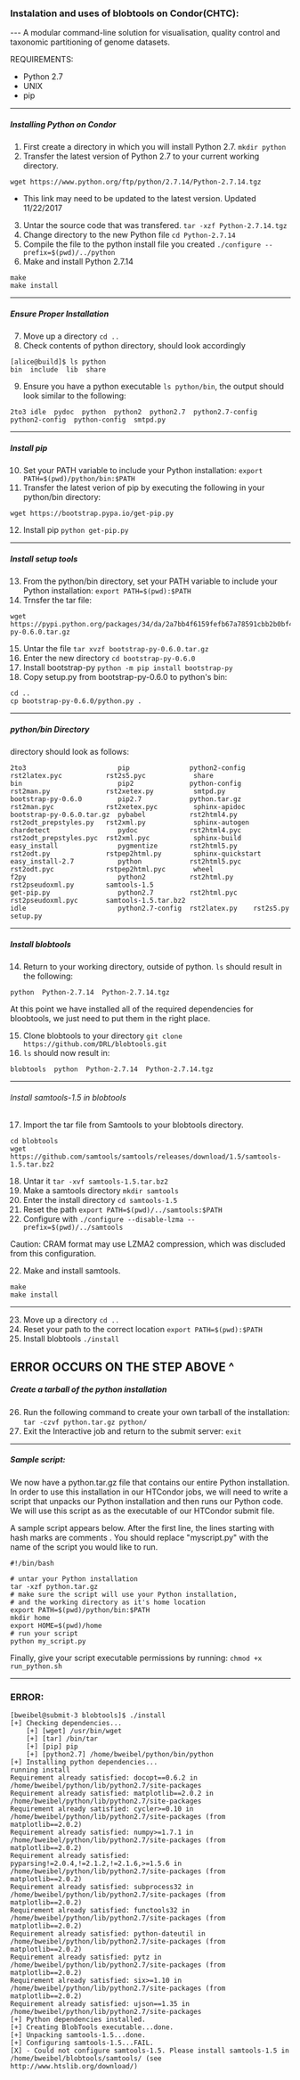 ### Instalation and uses of blobtools on Condor(CHTC):

--- A modular command-line solution for visualisation, quality control and taxonomic partitioning of genome datasets.

REQUIREMENTS:
 - Python 2.7
 - UNIX
 - pip
--------------------------------------------------------------------------------------------------------
##### Installing Python on Condor
 1. First create a directory in which you will install Python 2.7. ```mkdir python```
 2. Transfer the latest version of Python 2.7 to your current working directory.
````
wget https://www.python.org/ftp/python/2.7.14/Python-2.7.14.tgz
````
 - This link may need to be updated to the latest version.
Updated 11/22/2017

 3. Untar the source code that was transfered. ```tar -xzf Python-2.7.14.tgz```
 4. Change directory to the new Python file ```cd Python-2.7.14```
 5. Compile the file to the python install file you created ``./configure --prefix=$(pwd)/../python``
 6. Make and install Python 2.7.14
 ```
 make
 make install
 ```
--------------------------------------------------------------------------------------------------------
##### Ensure Proper Installation
 7. Move up a directory ```cd ..``` 
 8. Check contents of python directory, should look accordingly
```
[alice@build]$ ls python 
bin  include  lib  share
```
 9. Ensure you have a python executable ```ls python/bin```,
 the output should look similar to the following:
```
2to3 idle  pydoc  python  python2  python2.7  python2.7-config  python2-config  python-config  smtpd.py
```

--------------------------------------------------------------------------------------------------------
##### Install pip
 10. Set your PATH variable to include your Python installation: 
```export PATH=$(pwd)/python/bin:$PATH ```
 11. Transfer the latest verion of pip by executing the following in your python/bin directory:
 ```
 wget https://bootstrap.pypa.io/get-pip.py
 ``` 
 12. Install pip ```python get-pip.py```
--------------------------------------------------------------------------------------------------------
##### Install setup tools
 13. From the python/bin directory, set your PATH variable to include your Python installation: 
```export PATH=$(pwd):$PATH ```
 14. Trnsfer the tar file:
 ```
 wget https://pypi.python.org/packages/34/da/2a7bb4f6159fefb67a78591cbb2b0bf4e58fa84260a095969600bb53f4e2/bootstrap-py-0.6.0.tar.gz
 ```
 15. Untar the file ```tar xvzf bootstrap-py-0.6.0.tar.gz```
 16. Enter the new directory ```cd bootstrap-py-0.6.0```
 17. Install bootstrap-py ```python -m pip install bootstrap-py```
 18. Copy setup.py from bootstrap-py-0.6.0 to python's bin:
```
cd ..
cp bootstrap-py-0.6.0/python.py .
```

--------------------------------------------------------------------------------------------------------
##### python/bin Directory
directory should look as follows:
```
2to3                       pip               python2-config  rst2latex.pyc           rst2s5.pyc            share
bin                        pip2              python-config   rst2man.py              rst2xetex.py          smtpd.py
bootstrap-py-0.6.0         pip2.7            python.tar.gz   rst2man.pyc             rst2xetex.pyc         sphinx-apidoc
bootstrap-py-0.6.0.tar.gz  pybabel           rst2html4.py    rst2odt_prepstyles.py   rst2xml.py            sphinx-autogen
chardetect                 pydoc             rst2html4.pyc   rst2odt_prepstyles.pyc  rst2xml.pyc           sphinx-build
easy_install               pygmentize        rst2html5.py    rst2odt.py              rstpep2html.py        sphinx-quickstart
easy_install-2.7           python            rst2html5.pyc   rst2odt.pyc             rstpep2html.pyc       wheel
f2py                       python2           rst2html.py     rst2pseudoxml.py        samtools-1.5
get-pip.py                 python2.7         rst2html.pyc    rst2pseudoxml.pyc       samtools-1.5.tar.bz2
idle                       python2.7-config  rst2latex.py    rst2s5.py               setup.py
```

--------------------------------------------------------------------------------------------------------

##### Install blobtools
 14. Return to your working directory, outside of python. ```ls``` should result in the following:
```
python  Python-2.7.14  Python-2.7.14.tgz
```
At this point we have installed all of the required dependencies for bloobtools, we just need to put them in the right place.
 
 15. Clone blobtools to your directory ```git clone https://github.com/DRL/blobtools.git```  
 16. ```ls``` should now result in: 
```
blobtools  python  Python-2.7.14  Python-2.7.14.tgz 
``` 

--------------------------------------------------------------------------------------------------------
   ###### Install samtools-1.5 in blobtools
 17. Import the tar file from Samtools to your blobtools directory.
```
cd blobtools
wget https://github.com/samtools/samtools/releases/download/1.5/samtools-1.5.tar.bz2
```
 18. Untar it ```tar -xvf samtools-1.5.tar.bz2```
 19. Make a samtools directory ```mkdir samtools```
 19. Enter the install directory ```cd samtools-1.5```
 20. Reset the path ```export PATH=$(pwd)/../samtools:$PATH``` 
 21. Configure with ```./configure --disable-lzma --prefix=$(pwd)/../samtools```
 
Caution: CRAM format may use LZMA2 compression, which was discluded from this configuration. 

 22. Make and install samtools.
```
make
make install
```

--------------------------------------------------------------------------------------------------------
 23. Move up a directory ```cd ..```
 24. Reset your path to the correct location ```export PATH=$(pwd):$PATH```
 25. Install blobtools ```./install``` 
 
 ERROR OCCURS ON THE STEP ABOVE ^
--------------------------------------------------------------------------------------------------------

##### Create a tarball of the python installation 
 26. Run the following command to create your own tarball of the installation: ```tar -czvf python.tar.gz python/```
 27. Exit the Interactive job and return to the submit server: ```exit```
 --------------------------------------------------------------------------------------------------------
##### Sample script:
We now have a python.tar.gz file that contains our entire Python installation. In order to use this installation in our HTCondor jobs, we will need to write a script that unpacks our Python installation and then runs our Python code. We will use this script as as the executable of our HTCondor submit file.

A sample script appears below. After the first line, the lines starting with hash marks are comments . You should replace "myscript.py" with the name of the script you would like to run.
```
#!/bin/bash  

# untar your Python installation
tar -xzf python.tar.gz
# make sure the script will use your Python installation, 
# and the working directory as it's home location
export PATH=$(pwd)/python/bin:$PATH
mkdir home
export HOME=$(pwd)/home
# run your script
python my_script.py
```
Finally, give your script executable permissions by running: ```chmod +x run_python.sh```

-----------------------------------------------------------------------------------------------------------------------

### ERROR:
```
[bweibel@submit-3 blobtools]$ ./install
[+] Checking dependencies...
    [+] [wget] /usr/bin/wget
    [+] [tar] /bin/tar
    [+] [pip] pip
    [+] [python2.7] /home/bweibel/python/bin/python
[+] Installing python dependencies...
running install
Requirement already satisfied: docopt==0.6.2 in /home/bweibel/python/lib/python2.7/site-packages
Requirement already satisfied: matplotlib==2.0.2 in /home/bweibel/python/lib/python2.7/site-packages
Requirement already satisfied: cycler>=0.10 in /home/bweibel/python/lib/python2.7/site-packages (from matplotlib==2.0.2)
Requirement already satisfied: numpy>=1.7.1 in /home/bweibel/python/lib/python2.7/site-packages (from matplotlib==2.0.2)
Requirement already satisfied: pyparsing!=2.0.4,!=2.1.2,!=2.1.6,>=1.5.6 in /home/bweibel/python/lib/python2.7/site-packages (from matplotlib==2.0.2)
Requirement already satisfied: subprocess32 in /home/bweibel/python/lib/python2.7/site-packages (from matplotlib==2.0.2)
Requirement already satisfied: functools32 in /home/bweibel/python/lib/python2.7/site-packages (from matplotlib==2.0.2)
Requirement already satisfied: python-dateutil in /home/bweibel/python/lib/python2.7/site-packages (from matplotlib==2.0.2)
Requirement already satisfied: pytz in /home/bweibel/python/lib/python2.7/site-packages (from matplotlib==2.0.2)
Requirement already satisfied: six>=1.10 in /home/bweibel/python/lib/python2.7/site-packages (from matplotlib==2.0.2)
Requirement already satisfied: ujson==1.35 in /home/bweibel/python/lib/python2.7/site-packages
[+] Python dependencies installed.
[+] Creating BlobTools executable...done.
[+] Unpacking samtools-1.5...done.
[+] Configuring samtools-1.5...FAIL.
[X] - Could not configure samtools-1.5. Please install samtools-1.5 in /home/bweibel/blobtools/samtools/ (see http://www.htslib.org/download/)

```
